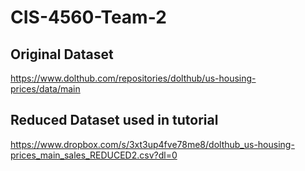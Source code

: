 # CIS-4560-Team-2

## Original Dataset
https://www.dolthub.com/repositories/dolthub/us-housing-prices/data/main 

## Reduced Dataset used in tutorial
https://www.dropbox.com/s/3xt3up4fve78me8/dolthub_us-housing-prices_main_sales_REDUCED2.csv?dl=0